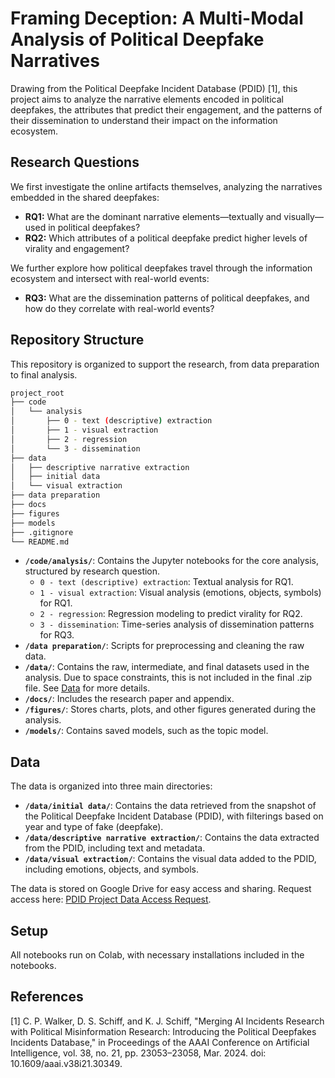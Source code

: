 # Framing Deception: A Multi-Modal Analysis of Political Deepfake Narratives

Drawing from the Political Deepfake Incident Database (PDID) [1], this project aims to analyze the narrative elements encoded in political deepfakes, the attributes that predict their engagement, and the patterns of their dissemination to understand their impact on the information ecosystem.

## Research Questions
We first investigate the online artifacts themselves, analyzing the narratives embedded in the shared deepfakes:
-   **RQ1:** What are the dominant narrative elements—textually and visually—used in political deepfakes?
-   **RQ2:** Which attributes of a political deepfake predict higher levels of virality and engagement?

We further explore how political deepfakes travel through the information ecosystem and intersect with real-world events:
-   **RQ3:** What are the dissemination patterns of political deepfakes, and how do they correlate with real-world events?

## Repository Structure
This repository is organized to support the research, from data preparation to final analysis.

```bash
project_root
├── code
│   └── analysis
│       ├── 0 - text (descriptive) extraction  
│       ├── 1 - visual extraction               
│       ├── 2 - regression
│       └── 3 - dissemination
├── data
│   ├── descriptive narrative extraction
│   ├── initial data
│   └── visual extraction
├── data preparation
├── docs
├── figures
├── models
├── .gitignore
└── README.md
```

-   **`/code/analysis/`**: Contains the Jupyter notebooks for the core analysis, structured by research question.
    -   `0 - text (descriptive) extraction`: Textual analysis for RQ1.
    -   `1 - visual extraction`: Visual analysis (emotions, objects, symbols) for RQ1.
    -   `2 - regression`: Regression modeling to predict virality for RQ2.
    -   `3 - dissemination`: Time-series analysis of dissemination patterns for RQ3.
-   **`/data preparation/`**: Scripts for preprocessing and cleaning the raw data.
-   **`/data/`**: Contains the raw, intermediate, and final datasets used in the analysis. Due to space constraints, this is not included in the final .zip file. See [Data](#data) for more details.
-   **`/docs/`**: Includes the research paper and appendix.
-   **`/figures/`**: Stores charts, plots, and other figures generated during the analysis.
-   **`/models/`**: Contains saved models, such as the topic model.

## Data
The data is organized into three main directories:
-   **`/data/initial data/`**: Contains the data retrieved from the snapshot of the Political Deepfake Incident Database (PDID), with filterings based on year and type of fake (deepfake). 
-   **`/data/descriptive narrative extraction/`**: Contains the data extracted from the PDID, including text and metadata.
-   **`/data/visual extraction/`**: Contains the visual data added to the PDID, including emotions, objects, and symbols.

The data is stored on Google Drive for easy access and sharing. Request access here: [PDID Project Data Access Request](https://drive.google.com/drive/folders/1VQBgzOIEVJfY7qDS1w2F0Gq0UK6l3oKF?usp=drive_link).

## Setup

All notebooks run on Colab, with necessary installations included in the notebooks. 

## References 
[1] C. P. Walker, D. S. Schiff, and K. J. Schiff, "Merging AI Incidents Research with Political Misinformation Research: Introducing the Political Deepfakes Incidents Database," in Proceedings of the AAAI Conference on Artificial Intelligence, vol. 38, no. 21, pp. 23053–23058, Mar. 2024. doi: 10.1609/aaai.v38i21.30349.
